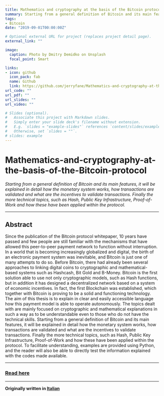 ```yaml
---
title: Mathematics and cryptography at the basis of the Bitcoin protocol
summary: Starting from a general definition of Bitcoin and its main features, it will be explained in detail how the monetary system works, how transactions are validated and what are the incentives to validate transactions...
tags:
- Bitcoin
date: "2019-09-01T00:00:00Z"

# Optional external URL for project (replaces project detail page).
external_link: ""

image:
  caption: Photo by Dmitry Demidko on Unsplash
  focal_point: Smart

links:
- icon: github
  icon_pack: fab
  name: Github
  link: https://github.com/jerryfane/Mathematics-and-cryptography-at-the-basis-of-the-Bitcoin-protocol
url_code: ""
url_pdf: ""
url_slides: ""
url_video: ""

# Slides (optional).
#   Associate this project with Markdown slides.
#   Simply enter your slide deck's filename without extension.
#   E.g. `slides = "example-slides"` references `content/slides/example-slides.md`.
#   Otherwise, set `slides = ""`.
# slides: example
---
```


# Mathematics-and-cryptography-at-the-basis-of-the-Bitcoin-protocol

*Starting from a general definition of Bitcoin and its main features, it will be explained in detail how the monetary system works, how transactions are validated and what are the incentives to validate transactions.
Finally the more technical topics, such as Hash, Public Key Infrastructure, Proof-of-Work and how these have been applied within the protocol.*

---

## Abstract

Since the publication of the Bitcoin protocol whitepaper, 10 years have passed and few people are still familiar with the mechanisms that have allowed this peer-to-peer payment network to function without interruption.
In a world that is becoming increasingly globalized and digital, the birth of an electronic payment system was inevitable, and Bitcoin is just one of many attempts to do so.
Before Bitcoin, there had already been several approaches to linking digital coins to cryptographic and mathematical-based systems such as Hashcash, Bit Gold and B-Money.
Bitcoin is the first solution able to use not only cryptographic models, such as Hash functions, but in addition it has designed a decentralized network based on a system of economic incentives.
In fact, the first Blockchain was established, which together with Bitcoin is proving to be a solid and functioning technology.
The aim of this thesis is to explain in clear and easily accessible language how this payment model is able to operate autonomously.
The topics dealt with are mainly focused on cryptographic and mathematical explanations in such a way as to be understandable even to those who do not have the technical skills.
Starting from a general definition of Bitcoin and its main features, it will be explained in detail how the monetary system works, how transactions are validated and what are the incentives to validate transactions.
Finally the more technical topics, such as Hash, Public Key Infrastructure, Proof-of-Work and how these have been applied within the protocol.
To facilitate understanding, examples are provided using Python, and the reader will also be able to directly test the information explained with the codes made available.  

---

### [Read here](https://github.com/jerryfane/Mathematics-and-cryptography-at-the-basis-of-the-Bitcoin-protocol/blob/master/Mathematics%20and%20cryptography%20at%20the%20basis%20of%20the%20Bitcoin%20protocol.pdf)

---

**Originally written in [Italian](https://github.com/jerryfane/Mathematics-and-cryptography-at-the-basis-of-the-Bitcoin-protocol/blob/master/La%20matematica%20e%20la%20crittografia%20alla%20base%20del%20protocollo%20Bitcoin%E2%80%8B.pdf)**
